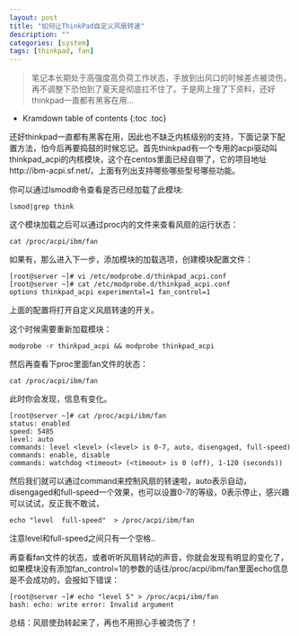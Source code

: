 ```yaml
---
layout: post
title: "如何让ThinkPad自定义风扇转速"
description: ""
categories: [system]
tags: [thinkpad, fan]
---
```


> 笔记本长期处于高强度高负荷工作状态，手放到出风口的时候差点被烫伤，再不调整下恐怕到了夏天是彻底扛不住了。于是网上搜了下资料，还好thinkpad一直都有黑客在用...

* Kramdown table of contents
{:toc .toc}

还好thinkpad一直都有黑客在用，因此也不缺乏内核级别的支持，下面记录下配置方法，怕今后再要捣鼓的时候忘记。首先thinkpad有一个专用的acpi驱动叫thinkpad_acpi的内核模块，这个在centos里面已经自带了，它的项目地址http://ibm-acpi.sf.net/。上面有列出支持哪些哪些型号哪些功能。

你可以通过lsmod命令查看是否已经加载了此模块:

`lsmod|grep think`

这个模块加载之后可以通过proc内的文件来查看风扇的运行状态：

`cat /proc/acpi/ibm/fan`

如果有，那么进入下一步，添加模块的加载选项，创建模块配置文件：

```
[root@server ~]# vi /etc/modprobe.d/thinkpad_acpi.conf
[root@server ~]# cat /etc/modprobe.d/thinkpad_acpi.conf
options thinkpad_acpi experimental=1 fan_control=1
```

上面的配置将打开自定义风扇转速的开关。

这个时候需要重新加载模块：

```
modprobe -r thinkpad_acpi && modprobe thinkpad_acpi
```

然后再查看下proc里面fan文件的状态：

```
cat /proc/acpi/ibm/fan
```

此时你会发现，信息有变化。

```
[root@server ~]# cat /proc/acpi/ibm/fan
status: enabled
speed: 5485
level: auto
commands: level <level> (<level> is 0-7, auto, disengaged, full-speed)
commands: enable, disable
commands: watchdog <timeout> (<timeout> is 0 (off), 1-120 (seconds))
```

然后我们就可以通过command来控制风扇的转速啦，auto表示自动，disengaged和full-speed一个效果，也可以设置0-7的等级，0表示停止，感兴趣可以试试，反正我不敢试，

```
echo "level  full-speed"  > /proc/acpi/ibm/fan
```
注意level和full-speed之间只有一个空格..

再查看fan文件的状态，或者听听风扇转动的声音，你就会发现有明显的变化了，如果模块没有添加fan_control=1的参数的话往/proc/acpi/ibm/fan里面echo信息是不会成功的，会报如下错误：

```
[root@server ~]# echo "level 5" > /proc/acpi/ibm/fan
bash: echo: write error: Invalid argument
```

总结：风扇使劲转起来了，再也不用担心手被烫伤了！

